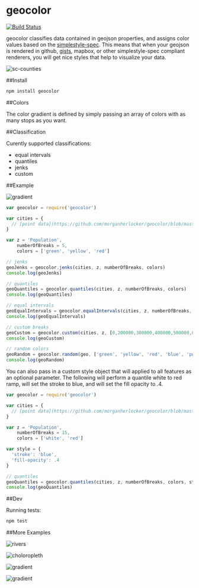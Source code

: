 geocolor
========

[![Build Status](https://travis-ci.org/morganherlocker/geocolor.png?branch=master)](https://travis-ci.org/morganherlocker/geocolor)

geocolor classifies data contained in geojson properties, and assigns color values based on the [simplestyle-spec](https://github.com/mapbox/simplestyle-spec/blob/master/1.1.0/README.md). This means that when your geojson is rendered in github, [gists](https://gist.github.com/morganherlocker/b963cc241018326f1d16), mapbox, or other simplestyle-spec compliant renderers, you will get nice styles that help to visualize your data.

![sc-counties](https://raw.github.com/morganherlocker/geocolor/master/img/Screen%20Shot%202014-03-04%20at%204.25.20%20PM.jpg)

##Install

```bash
npm install geocolor
```

##Colors

The color gradient is defined by simply passing an array of colors with as many stops as you want.

##Classification

Curently supported classifications:

- equal intervals
- quantiles
- jenks
- custom

##Example

![gradient](https://raw.github.com/morganherlocker/geocolor/master/img/Screen%20Shot%202014-02-06%20at%203.55.30%20PM.jpg)

```js
var geocolor = require('geocolor')

var cities = {
  // [point data](https://github.com/morganherlocker/geocolor/blob/master/test/in/cities.geojson)
}

var z = 'Population',
    numberOfBreaks = 5,
    colors = ['green', 'yellow', 'red']

// jenks
geoJenks = geocolor.jenks(cities, z, numberOfBreaks, colors)
console.log(geoJenks)

// quantiles
geoQuantiles = geocolor.quantiles(cities, z, numberOfBreaks, colors)
console.log(geoQuantiles)

// equal intervals
geoEqualIntervals = geocolor.equalIntervals(cities, z, numberOfBreaks, colors)
console.log(geoEqualIntervals)

// custom breaks
geoCustom = geocolor.custom(cities, z, [0,200000,300000,400000,500000,800000,1000000,1000000000], colors)
console.log(geoCustom)

// random colors
geoRandom = geocolor.random(geo, ['green', 'yellow', 'red', 'blue', 'purple', 'orange', 'pink'])
console.log(geoRandom)
```

You can also pass in a custom style object that will applied to all features as an optional parameter. The following will perform a quantile white to red ramp, will set the stroke to blue, and will set the fill opacity to .4.

```js
var geocolor = require('geocolor')

var cities = {
  // [point data](https://github.com/morganherlocker/geocolor/blob/master/test/in/cities.geojson)
}

var z = 'Population',
    numberOfBreaks = 15,
    colors = ['white', 'red']

var style = {
  'stroke': 'blue',
  'fill-opacity': .4
}

// quantiles
geoQuantiles = geocolor.quantiles(cities, z, numberOfBreaks, colors, style)
console.log(geoQuantiles)
```

##Dev

Running tests:

```bash
npm test
```

##More Examples

![rivers](https://raw.github.com/morganherlocker/geocolor/master/img/Screen%20Shot%202014-03-04%20at%209.51.10%20PM.jpg)

![choloropleth](http://morganherlocker.com/img/poverty_styled.jpg)

![gradient](https://raw.github.com/morganherlocker/geocolor/master/img/Screen%20Shot%202014-02-06%20at%203.13.09%20PM.jpg)

![gradient](https://raw.github.com/morganherlocker/geocolor/master/img/Screen%20Shot%202014-02-06%20at%209.57.54%20AM.jpg)
